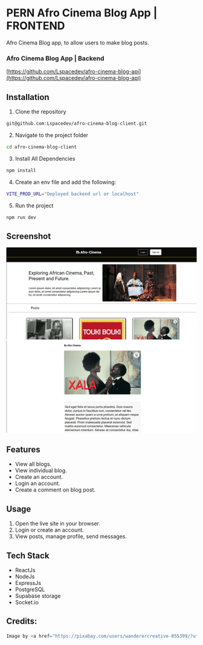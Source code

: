 # PERN Afro Cinema Blog App | FRONTEND

Afro Cinema Blog app, to allow users to make blog posts.

### Afro Cinema Blog App | Backend

[https://github.com/Lspacedev/afro-cinema-blog-api](https://github.com/Lspacedev/afro-cinema-blog-api)

## Installation

1. Clone the repository

```bash
git@github.com:Lspacedev/afro-cinema-blog-client.git
```

2. Navigate to the project folder

```bash
cd afro-cinema-blog-client
```

3.  Install All Dependencies

```bash
npm install
```

4. Create an env file and add the following:

```bash
VITE_PROD_URL="Deployed backend url or localhost"
```

5. Run the project

```bash
npm run dev
```

## Screenshot

![landing](public/images/screenshot.png)
![blog](public/images/screenshot2.png)

## Features

- View all blogs.
- View individual blog.
- Create an account.
- Login an account.
- Create a comment on blog post.

## Usage

1. Open the live site in your browser.
2. Login or create an account.
3. View posts, manage profile, send messages.

## Tech Stack

- ReactJs
- NodeJs
- ExpressJs
- PostgreSQL
- Supabase storage
- Socket.io

## Credits:

```python
Image by <a href="https://pixabay.com/users/wanderercreative-855399/?utm_source=link-attribution&utm_medium=referral&utm_campaign=image&utm_content=973460">Stephanie Edwards</a> from <a href="https://pixabay.com//?utm_source=link-attribution&utm_medium=referral&utm_campaign=image&utm_content=973460">Pixabay</a>

```
